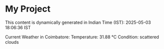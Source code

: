 # My Project

This content is dynamically generated in Indian Time (IST): 2025-05-03 18:06:36 IST


Current Weather in Coimbatore:
Temperature: 31.88 °C
Condition: scattered clouds
